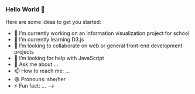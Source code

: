 ### Hello World 👋

Here are some ideas to get you started:

- 🔭 I’m currently working on an information visualization project for school
- 🌱 I’m currently learning D3.js
- 👯 I’m looking to collaborate on web or general front-end development projects
- 🤔 I’m looking for help with JavaScript
- 💬 Ask me about ...
- 📫 How to reach me: ...
- 😄 Pronouns: she/her
- ⚡ Fun fact: ...
-->
